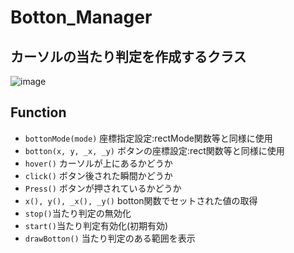 # Botton_Manager
## カーソルの当たり判定を作成するクラス

![image](https://user-images.githubusercontent.com/91818705/158431943-f4ae09bc-6802-4d91-93c3-621afafd8613.png)

## Function
- `bottonMode(mode)` 座標指定設定:rectMode関数等と同様に使用
- `botton(x, y, _x, _y)` ボタンの座標設定:rect関数等と同様に使用
- `hover()` カーソルが上にあるかどうか
- `click()` ボタン後された瞬間かどうか
- `Press()` ボタンが押されているかどうか
- `x(), y(), _x(), _y()` botton関数でセットされた値の取得
- `stop()`当たり判定の無効化
- `start()`当たり判定有効化(初期有効)
- `drawBotton()` 当たり判定のある範囲を表示
